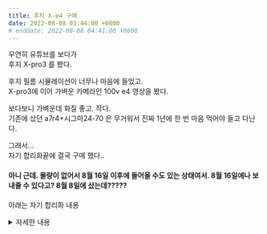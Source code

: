 ```yaml
---
title: 후지 X-e4 구매
date: 2022-08-08 03:44:00 +0800
# enddate: 2022-08-08 04:41:00 +0800
---
```


우연히 유튜브를 보다가  
후지 X-pro3 를 봤다.

후지 필름 시뮬레이션이 너무나 마음에 들었고.  
X-pro3에 이어 가벼운 카메라인 100v e4 영상을 봤다.

보다보니 가벼운데 화질 좋고. 작다.  
기존에 샀던 a7r4+시그마24-70 은 무거워서 진짜 1년에 한 번 마음 먹어야 들고 다닌다.

그래서...  
자기 합리화끝에 결국 구매 했다..

#### 아니 근데. 물량이 없어서 8월 16일 이후에 들어올 수도 있는 상태여서. 8월 16일에나 보내줄 수 있다고? 8월 8일에 샀는데?????

아래는 자기 합리화 내용

<details>
<summary>자세한 내용</summary>
오전 3:44 2022-08-08

#### 해야할 이유

1. 필름 시물레이션 -> 다른 카메라로는 못 하는. 미친 색감이 가능하다.
2. 작으면 나갈 때 챙길 것이다.   추측.
3. 작은 주제에 성능(화소, 최상위와도 공유되는 센서, 27mm 여도 나쁘지 않음)도 좋다. -> 만족감이 높을 것으로 예상 된다.
4. 아이폰으로는 조금만 확대해도. 크롭바디의 화질을 못 따라간다.
5. 후지의 결과물 퀄리티면. 렌즈만 사면 된다.   -> 지금 A7r4 랑 렌즈 조합 팔고.   그 돈으로 사도. 돈 남을껄?  
   3개월 할부를 해도, 돈이 남아 돈다.

#### 구매하지 말아야할 이유

1. 잘 안 나감.  
  나갈 때마다, 들고가면 됨. ㅇㅇ 가벼운데 왜 안 들고나감 ㅇㅇ,   가방 무조건 들고나가니까.   그냥 넣으면 됨.
2. 나갈 때, 들고는 나갈까?  
  가벼운데 왜 안 들고 나감.    저거 작은 가방에 넣어서 나가면 되지. ㅇㅇ     핸드폰 들고나가듯이. ㅇㅇ


오전 4:41 2022-08-08  
이런 사유로. 구매 완료.
</details>
